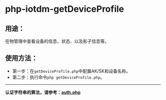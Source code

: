 # php-iotdm-getDeviceProfile

## 用途：

在物管理中查看设备的信息、状态、以及影子信息等。

## 使用方法：

* 第一步：在`getDeviceProfile.php`中配置AK/SK和设备名称。
* 第二步：执行命令`php getDeviceProfile.php`。

---

**认证字符串的算法，请参考：[auth.php](../../authorization/auth.php)**